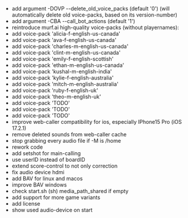 - add argument -DOVP --delete_old_voice_packs (default '0') (will automatically delete old voice-packs, based on its version-number)
- add argument -CBA --call_bot_actions (default '1')
- reintroduce murf.ai high-quality voice-packs (without playernames):
- add voice-pack 'alicia-f-english-us-canada'
- add voice-pack 'ava-f-english-us-canada'
- add voice-pack 'charles-m-english-us-canada'
- add voice-pack 'clint-m-english-us-canada'
- add voice-pack 'emily-f-english-scottish'
- add voice-pack 'ethan-m-english-us-canada'
- add voice-pack 'kushal-m-english-india'
- add voice-pack 'kylie-f-english-australia'
- add voice-pack 'mitch-m-english-australia'
- add voice-pack 'ruby-f-english-uk'
- add voice-pack 'theo-m-english-uk'
- add voice-pack 'TODO'
- add voice-pack 'TODO'
- add voice-pack 'TODO'
- improve web-caller compatibility for ios, especially IPhone15 Pro (iOS 17.2.1)
- remove deleted sounds from web-caller cache
- stop grabbing every audio file if -M is /home
- rework code
- add setshot for main-calling
- use userID instead of boardID
- extend score-control to not only correction
- fix audio device hdmi
- add BAV for linux and macos
- improve BAV windows
- check start.sh (sh) media_path_shared if empty
- add support for more game variants
- add license
- show used audio-device on start